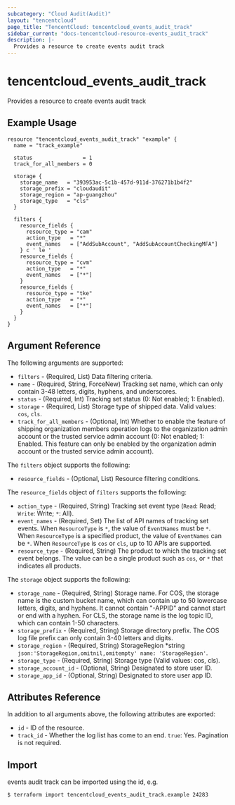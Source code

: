 ```yaml
---
subcategory: "Cloud Audit(Audit)"
layout: "tencentcloud"
page_title: "TencentCloud: tencentcloud_events_audit_track"
sidebar_current: "docs-tencentcloud-resource-events_audit_track"
description: |-
  Provides a resource to create events audit track
---
```


# tencentcloud_events_audit_track

Provides a resource to create events audit track

## Example Usage

```hcl
resource "tencentcloud_events_audit_track" "example" {
  name = "track_example"

  status                = 1
  track_for_all_members = 0

  storage {
    storage_name   = "393953ac-5c1b-457d-911d-376271b1b4f2"
    storage_prefix = "cloudaudit"
    storage_region = "ap-guangzhou"
    storage_type   = "cls"
  }

  filters {
    resource_fields {
      resource_type = "cam"
      action_type   = "*"
      event_names   = ["AddSubAccount", "AddSubAccountCheckingMFA"]
    } c ' le '
    resource_fields {
      resource_type = "cvm"
      action_type   = "*"
      event_names   = ["*"]
    }
    resource_fields {
      resource_type = "tke"
      action_type   = "*"
      event_names   = ["*"]
    }
  }
}
```

## Argument Reference

The following arguments are supported:

* `filters` - (Required, List) Data filtering criteria.
* `name` - (Required, String, ForceNew) Tracking set name, which can only contain 3-48 letters, digits, hyphens, and underscores.
* `status` - (Required, Int) Tracking set status (0: Not enabled; 1: Enabled).
* `storage` - (Required, List) Storage type of shipped data. Valid values: `cos`, `cls`.
* `track_for_all_members` - (Optional, Int) Whether to enable the feature of shipping organization members operation logs to the organization admin account or the trusted service admin account (0: Not enabled; 1: Enabled. This feature can only be enabled by the organization admin account or the trusted service admin account).

The `filters` object supports the following:

* `resource_fields` - (Optional, List) Resource filtering conditions.

The `resource_fields` object of `filters` supports the following:

* `action_type` - (Required, String) Tracking set event type (`Read`: Read; `Write`: Write; `*`: All).
* `event_names` - (Required, Set) The list of API names of tracking set events. When `ResourceType` is `*`, the value of `EventNames` must be `*`. When `ResourceType` is a specified product, the value of `EventNames` can be `*`. When `ResourceType` is `cos` or `cls`, up to 10 APIs are supported.
* `resource_type` - (Required, String) The product to which the tracking set event belongs. The value can be a single product such as `cos`, or `*` that indicates all products.

The `storage` object supports the following:

* `storage_name` - (Required, String) Storage name. For COS, the storage name is the custom bucket name, which can contain up to 50 lowercase letters, digits, and hyphens. It cannot contain "-APPID" and cannot start or end with a hyphen. For CLS, the storage name is the log topic ID, which can contain 1-50 characters.
* `storage_prefix` - (Required, String) Storage directory prefix. The COS log file prefix can only contain 3-40 letters and digits.
* `storage_region` - (Required, String) StorageRegion *string `json:'StorageRegion,omitnil,omitempty' name: 'StorageRegion'`.
* `storage_type` - (Required, String) Storage type (Valid values: cos, cls).
* `storage_account_id` - (Optional, String) Designated to store user ID.
* `storage_app_id` - (Optional, String) Designated to store user app ID.

## Attributes Reference

In addition to all arguments above, the following attributes are exported:

* `id` - ID of the resource.
* `track_id` - Whether the log list has come to an end. `true`: Yes. Pagination is not required.


## Import

events audit track can be imported using the id, e.g.
```
$ terraform import tencentcloud_events_audit_track.example 24283
```

